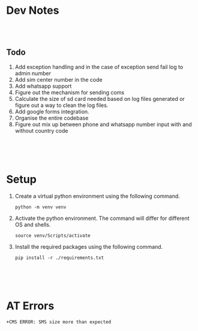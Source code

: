 # Dev Notes

<br>
<br>

## Todo

1. Add exception handling and in the case of exception send fail log to admin number
1. Add sim center number in the code
1. Add whatsapp support
1. Figure out the mechanism for sending coms
1. Calculate the size of sd card needed based on log files generated or figure out a way to clean the log files.
1. Add google forms integration.
1. Organise the entire codebase
1. Figure out mix up between phone and whatsapp number input with and without country code

<br>
<br>
<br>

# Setup

1. Create a virtual python environment using the following command.

   ```
   python -m venv venv
   ```

2. Activate the python environment. The command will differ for different OS and shells.

   ```
   source venv/Scripts/activate
   ```

3. Install the required packages using the following command.

   ```
   pip install -r ./requirements.txt
   ```

<br>
<br>
<br>

# AT Errors

```
+CMS ERROR: SMS size more than expected
```
